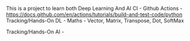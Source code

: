 This is a project to learn both Deep Learning And AI
CI - Github Actions - https://docs.github.com/en/actions/tutorials/build-and-test-code/python
Tracking/Hands-On DL -
Maths - Vector, Matrix, Transpose, Dot, SoftMax

Tracking/Hands-On AI -  
